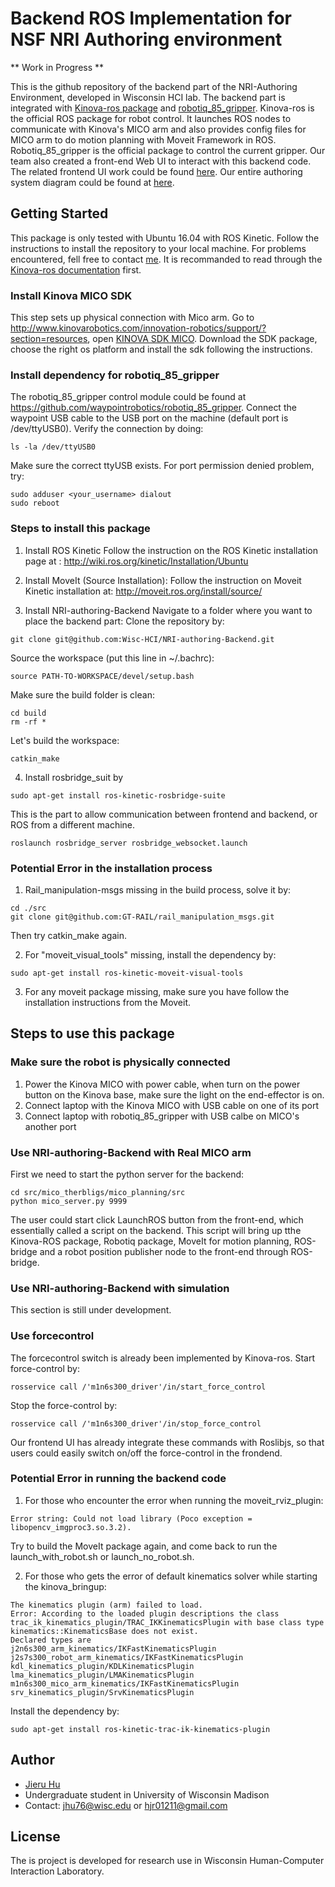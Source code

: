 # Backend ROS Implementation for NSF NRI Authoring environment

** Work in Progress **

This is the github repository of the backend part of the NRI-Authoring Environment, developed in Wisconsin HCI lab. The backend part is integrated with [Kinova-ros package](https://github.com/Kinovarobotics/kinova-ros) and [robotiq_85_gripper](https://github.com/waypointrobotics/robotiq_85_gripper). Kinova-ros is the official ROS package for robot control. It launches ROS nodes to communicate with Kinova's MICO arm and also provides config files for MICO arm to do motion planning with Moveit Framework in ROS. Robotiq_85_gripper is the official package to control the current gripper. Our team also created a front-end Web UI to interact with this backend code. The related frontend UI work could be found [here](https://github.com/Wisc-HCI/nri-authoring-environment). Our entire authoring system diagram could be found at [here](https://drive.google.com/file/d/1kFAraRG7uNckDeX9NCUA1vOekMJZl78d/view?usp=sharing).

## Getting Started
This package is only tested with Ubuntu 16.04 with ROS Kinetic. Follow the instructions to install the repository to your local machine. For problems encountered, fell free to contact [me](#author).
It is recommanded to read through the [Kinova-ros documentation](https://github.com/Kinovarobotics/kinova-ros#important) first.

### Install Kinova MICO SDK
This step sets up physical connection with Mico arm.
Go to http://www.kinovarobotics.com/innovation-robotics/support/?section=resources, open [KINOVA SDK MICO](https://drive.google.com/file/d/0B790iVm0vRTlUkV2ZnBDdGVuM2M/view). Download the SDK package, choose the right os platform and install the sdk following the instructions.

### Install dependency for robotiq_85_gripper
The robotiq_85_gripper control module could be found at
https://github.com/waypointrobotics/robotiq_85_gripper. Connect the waypoint USB cable to the USB port on
the machine (default port is /dev/ttyUSB0). Verify the connection by doing:
```
ls -la /dev/ttyUSB0
```
Make sure the correct ttyUSB exists. For port permission denied problem, try:
```
sudo adduser <your_username> dialout
sudo reboot
```

### Steps to install this package

1. Install ROS Kinetic 
  Follow the instruction on the ROS Kinetic installation page at : http://wiki.ros.org/kinetic/Installation/Ubuntu

2. Install MoveIt (Source Installation):
  Follow the instruction on Moveit Kinetic installation at: http://moveit.ros.org/install/source/
  
3. Install NRI-authoring-Backend
  Navigate to a folder where you want to place the backend part:
  Clone the repository by:
  ```
  git clone git@github.com:Wisc-HCI/NRI-authoring-Backend.git
  ```

  Source the workspace (put this line in ~/.bachrc):
  ```
  source PATH-TO-WORKSPACE/devel/setup.bash
  ```
  Make sure the build folder is clean:
  ```
  cd build
  rm -rf *
  ```
  Let's build the workspace:
  ```
  catkin_make
  ```
4. Install rosbridge_suit by
  ```
  sudo apt-get install ros-kinetic-rosbridge-suite
  ```

  This is the part to allow communication between frontend and backend, or ROS from a different machine.
  ```
  roslaunch rosbridge_server rosbridge_websocket.launch
  ```

### Potential Error in the installation process
1. Rail_manipulation-msgs missing in the build process, solve it by:
  ```
  cd ./src
  git clone git@github.com:GT-RAIL/rail_manipulation_msgs.git
  ```
  Then try catkin_make again.
  
2. For "moveit_visual_tools" missing, install the dependency by:
  ```
  sudo apt-get install ros-kinetic-moveit-visual-tools
  ```
3. For any moveit package missing, make sure you have follow the installation instructions from the Moveit. 

## Steps to use this package

### Make sure the robot is physically connected
  1. Power the Kinova MICO with power cable, when turn on the power button on the Kinova base, make sure the light on the end-effector is on.
  2. Connect laptop with the Kinova MICO with USB cable on one of its port
  3. Connect laptop with robotiq_85_gripper with USB calbe on MICO's another port

### Use NRI-authoring-Backend with Real MICO arm
  First we need to start the python server for the backend:
  ```
  cd src/mico_therbligs/mico_planning/src
  python mico_server.py 9999
  ```
  The user could start click LaunchROS button from the front-end, which essentially called a script on the backend.
  This script will bring up tthe Kinova-ROS package, Robotiq package, MoveIt for motion planning, ROS-bridge and a robot position publisher node to the front-end through ROS-bridge.


### Use NRI-authoring-Backend with simulation
  This section is still under development.

### Use forcecontrol
  The forcecontrol switch is already been implemented by Kinova-ros.
  Start force-control by:
  ```
  rosservice call /'m1n6s300_driver'/in/start_force_control
  ```
  Stop the force-control by:
  ```
  rosservice call /'m1n6s300_driver'/in/stop_force_control
  ```
  Our frontend UI has already integrate these commands with Roslibjs, so that users could easily switch on/off the force-control in the frondend.

### Potential Error in running the backend code
1. For those who encounter the error when running the moveit_rviz_plugin:
  ```
Error string: Could not load library (Poco exception = libopencv_imgproc3.so.3.2). 
  ```
Try to build the MoveIt package again, and come back to run the launch_with_robot.sh or launch_no_robot.sh.

2. For those who gets the error of default kinematics solver while starting the kinova_bringup:
  ```
The kinematics plugin (arm) failed to load. 
Error: According to the loaded plugin descriptions the class
trac_ik_kinematics_plugin/TRAC_IKKinematicsPlugin with base class type kinematics::KinematicsBase does not exist.
Declared types are
j2n6s300_arm_kinematics/IKFastKinematicsPlugin
j2s7s300_robot_arm_kinematics/IKFastKinematicsPlugin
kdl_kinematics_plugin/KDLKinematicsPlugin
lma_kinematics_plugin/LMAKinematicsPlugin
m1n6s300_mico_arm_kinematics/IKFastKinematicsPlugin
srv_kinematics_plugin/SrvKinematicsPlugin
  ```
  Install the dependency by:
  ```
  sudo apt-get install ros-kinetic-trac-ik-kinematics-plugin
  ```

## Author
- [Jieru Hu](https://github.com/JerryHu1994)<br/>
- Undergraduate student in University of Wisconsin Madison<br/>
- Contact: jhu76@wisc.edu or hjr01211@gmail.com<br/>

## License
The is project is developed for research use in Wisconsin Human-Computer Interaction Laboratory.
